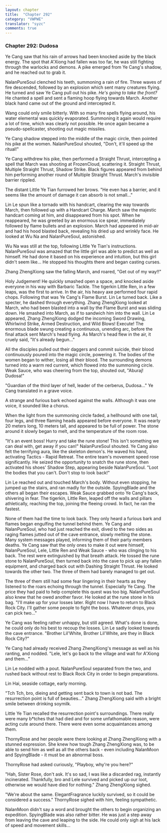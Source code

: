```yaml
---
layout: chapter
title:  "Chapter 292"
category: "VWPWE"
translator: "syzc"
comments: true
---
```


### Chapter 292: Dudosa

Ye Cang saw that his rain of arrows had been knocked aside by the black energy. The spot that A'Xiong had fallen was too far, he was still fighting through the warlocks and demons. A pike emerged from Ye Cang's shadow, and he reached out to grab it.

NalanPureSoul clenched his teeth, summoning a rain of fire. Three waves of fire descended, followed by an explosion which sent many creatures flying. He turned and saw Ye Cang pull out his pike. *He's going to take the front?* He chanted a spell and sent a flaming hoop flying towards March. Another black hand came out of the ground and intercepted it.

Wang could only smile bitterly. With so many fire spells flying around, his water elemental was quickly evaporated. Summoning it again would require a lot of time, which was clearly not possible. He once again became a pseudo-spellcaster, shooting out magic missiles.

Ye Cang shadow stepped into the middle of the magic circle, then pointed his pike at the women. NalanPureSoul shouted, "Don't, it'll speed up the ritual!"

Ye Cang withdrew his pike, then performed a Straight Thrust, intercepting a spell that March was shooting at FrozenCloud, scattering it. Straight Thrust, Multiple Straight Thrust, Shadow Strike. Black figures appeared from behind him performing another round of Multiple Straight Thrust. March's invisible barrier rippled.

The distant Little Ye Tian furrowed her brows. "He even has a barrier, and it seems like the amount of damage it can absorb is not small..."

Lin Le spun like a tornado with his handcart, clearing the way towards March, then followed up with a Handcart Charge. March saw the majestic handcart coming at him, and disappeared from his spot. When he reappeared, he was greeted by an enormous ice spear, immediately followed by flame bullets and an explosion. March had appeared in mid-air and had his hood blasted back, revealing his dried up and wrinkly face. He looked at Wu Na and NalanPureSoul, astonished.

Wu Na was still at the top, following Little Ye Tian's instructions. NalanPureSoul was amazed that the little girl was able to predict as well as himself. He had done it based on his experience and intuition, but this girl didn't seem like... He stopped his thoughts there and began casting curses.

Zhang ZhengXiong saw the falling March, and roared, "Get out of my way!!"

Holy Judgement! He quickly smashed open a space, and knocked aside everyone in his way with Barbaric Tackle. The tigerkin Little Ren, in a few leaps, was the first to arrive. In the air, his heavy axe performed four rapid chops. Following that was Ye Cang's Flame Burst. Lin Le turned back. Like a specter, he dashed through everything. Zhang ZhengXiong looked at March, who had been blasted into a wall by the Flame Burst and was sliding down. He smashed into March, as if to sandwich him into the wall. Lin Le appeared, Zhang ZhengXiong dodged the incoming Sword Drawing, Whirlwind Strike, Armed Destruction, and Wild Blows! Execute! The enormous blade swung creating a continuous, unending arc, before the final attack sent March's head flying. As March's head flew in the air, it cruely said, "It's already begun..."

All the disciples pulled out their daggers and commit suicide, their blood continuously poured into the magic circle, powering it. The bodies of the women began to wither, losing all their blood. The surrounding demons turned into a warm red current, which flowed into the summoning circle. Weak Sauce, who was cheering from the top, shouted out, "Aburaj! Dudosa!"

"Guardian of the third layer of hell, leader of the cerberus, Dudosa..." Ye Cang translated in a grave voice.

A strange and furious bark echoed against the walls. Although it was one voice, it sounded like a chorus.

When the light from the summoning circle faded, a hellhound with one tail, four legs, and three flaming heads appeared before everyone. It was nearly 20 meters long, 10 meters tall, and appeared to be full of power. The stone around it slowly began to melt, and the temperature of the room rose.

"It's an event boss! Hurry and take the rune stone! This isn't something we can deal with, get away if you can!" NalanPureSoul shouted. Ye Cang also felt the terrifying aura, like the skeleton demon's. He waved his hand, activating Tactics - Rapid Retreat. The entire team's movement speed rose significantly. He seized the opportunity to snatch the rune stone, then activated his shoes' Shadow Step, appearing beside NalanPureSoul. "Loot the bodies that you can't. Don't stop to look back!"

Lin Le reached out and touched March's body. Without even stopping, he jumped up the stairs, and ran madly for the outside. SpyingBlade and the others all began their escapes. Weak Sauce grabbed onto Ye Cang's back, shivering in fear. The tigerkin, Little Ren, leaped off the walls and pillars athletically, reaching the top, joining the fleeing crowd. In fact, he ran the fastest.

None of them had the time to look back. They only heard a furious bark and flames began engulfing the tunnel behind them. Ye Cang and NalanPureSoul, who had just reached the exit, dived to the two sides as raging flames jutted out of the cave entrance, slowly melting the stone. Many system messages played, informing them of their party members deaths. Ye Cang saw that the only ones to make it out were himself, NalanPureSoul, Lele, Little Ren and Weak Sauce - who was clinging to his back. The rest were extinguished by that breath attack. He tossed the rune stone to NalanPureSoul, then turned back into the cave to pick up any fallen equipment, and charged back out with Dashing Straight Thrust. He looked towards the other two. The three of them had barely managed to get out.

The three of them still had some fear lingering in their hearts as they listened to the roars echoing through the tunnel. Especially Ye Cang. The price they had paid to help complete this quest was too big. NalanPureSoul also knew that he owed another favor. He looked at the rune stone in his bag. "I'll make up for your losses later. Right now I have to return to Black Rock City. I'll gather some people to fight the boss. Whatever drops, you can pick two..."

Ye Cang was feeling rather unhappy, but still agreed. What's done is done, he could only do his best to recoup the losses. Lin Le sadly looked towards the cave entrance. "Brother Lil'White, Brother Lil'White, are they in Black Rock City?"

Ye Cang had already received Zhang ZhengXiong's message as well as his ranting, and nodded. "Lele, let's go back to the village and wait for A'Xiong and them..."

Lin Le nodded with a pout. NalanPureSoul separated from the two, and rushed back without rest to Black Rock City in order to begin preparations.

Lin Hai, seaside cottage, early morning.

"Tch Tch, bro, dieing and getting sent back to town is not bad. The resurrection point is full of beauties..." Zhang ZhengXiong said with a bright smile between drinking soymilk.

Little Ye Tian recalled the resurrection point's surroundings. There really were many b\*tches that had died and for some unfathomable reason, were acting cute around there. There were even some acquaintances among them. 

ThornyRose and her people were there looking at Zhang ZhengXiong with a stunned expression. She knew how tough Zhang ZhengXiong was, to be able to send him as well as all the others back - even including NalanMoon and SpyingBlade - it must be an abnormal boss.

ThornyRose had asked curiously, "Playboy, why're you here?"

"Hah, Sister Rose, don't ask. It's so sad, I was like a discarded rag, instantly incinerated. Thankfully, bro and Lele survived and picked up our loot, otherwise we would have died for nothing." Zhang ZhengXiong sighed.

"We're about the same. ElegantFragrance luckily survived, so it could be considered a success." ThornyRose sighed with him, feeling sympathetic.

NalanMoon didn't say a word and brought the others to begin organizing an expedition. SpyingBlade was also rather bitter. He was just a step away from leaving the cave and leaping to the side. He could only sigh at his lack of speed and movement skills...
